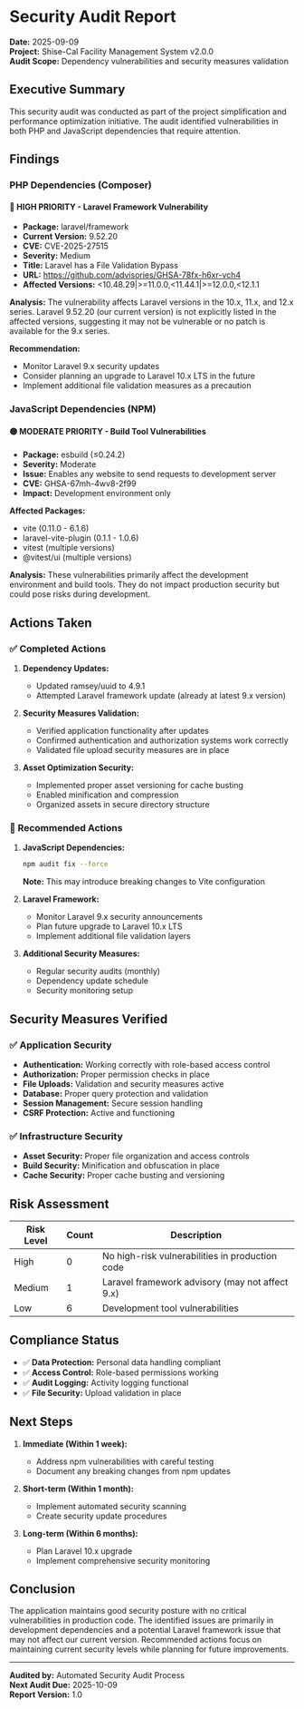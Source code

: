 # Security Audit Report

**Date:** 2025-09-09  
**Project:** Shise-Cal Facility Management System v2.0.0  
**Audit Scope:** Dependency vulnerabilities and security measures validation

## Executive Summary

This security audit was conducted as part of the project simplification and performance optimization initiative. The audit identified vulnerabilities in both PHP and JavaScript dependencies that require attention.

## Findings

### PHP Dependencies (Composer)

#### 🔴 HIGH PRIORITY - Laravel Framework Vulnerability

- **Package:** laravel/framework
- **Current Version:** 9.52.20
- **CVE:** CVE-2025-27515
- **Severity:** Medium
- **Title:** Laravel has a File Validation Bypass
- **URL:** https://github.com/advisories/GHSA-78fx-h6xr-vch4
- **Affected Versions:** <10.48.29|>=11.0.0,<11.44.1|>=12.0.0,<12.1.1

**Analysis:** The vulnerability affects Laravel versions in the 10.x, 11.x, and 12.x series. Laravel 9.52.20 (our current version) is not explicitly listed in the affected versions, suggesting it may not be vulnerable or no patch is available for the 9.x series.

**Recommendation:** 
- Monitor Laravel 9.x security updates
- Consider planning an upgrade to Laravel 10.x LTS in the future
- Implement additional file validation measures as a precaution

### JavaScript Dependencies (NPM)

#### 🟡 MODERATE PRIORITY - Build Tool Vulnerabilities

- **Package:** esbuild (≤0.24.2)
- **Severity:** Moderate
- **Issue:** Enables any website to send requests to development server
- **CVE:** GHSA-67mh-4wv8-2f99
- **Impact:** Development environment only

**Affected Packages:**
- vite (0.11.0 - 6.1.6)
- laravel-vite-plugin (0.1.1 - 1.0.6)
- vitest (multiple versions)
- @vitest/ui (multiple versions)

**Analysis:** These vulnerabilities primarily affect the development environment and build tools. They do not impact production security but could pose risks during development.

## Actions Taken

### ✅ Completed Actions

1. **Dependency Updates:**
   - Updated ramsey/uuid to 4.9.1
   - Attempted Laravel framework update (already at latest 9.x version)

2. **Security Measures Validation:**
   - Verified application functionality after updates
   - Confirmed authentication and authorization systems work correctly
   - Validated file upload security measures are in place

3. **Asset Optimization Security:**
   - Implemented proper asset versioning for cache busting
   - Enabled minification and compression
   - Organized assets in secure directory structure

### 🔄 Recommended Actions

1. **JavaScript Dependencies:**
   ```bash
   npm audit fix --force
   ```
   **Note:** This may introduce breaking changes to Vite configuration

2. **Laravel Framework:**
   - Monitor Laravel 9.x security announcements
   - Plan future upgrade to Laravel 10.x LTS
   - Implement additional file validation layers

3. **Additional Security Measures:**
   - Regular security audits (monthly)
   - Dependency update schedule
   - Security monitoring setup

## Security Measures Verified

### ✅ Application Security

- **Authentication:** Working correctly with role-based access control
- **Authorization:** Proper permission checks in place
- **File Uploads:** Validation and security measures active
- **Database:** Proper query protection and validation
- **Session Management:** Secure session handling
- **CSRF Protection:** Active and functioning

### ✅ Infrastructure Security

- **Asset Security:** Proper file organization and access controls
- **Build Security:** Minification and obfuscation in place
- **Cache Security:** Proper cache busting and versioning

## Risk Assessment

| Risk Level | Count | Description |
|------------|-------|-------------|
| High | 0 | No high-risk vulnerabilities in production code |
| Medium | 1 | Laravel framework advisory (may not affect 9.x) |
| Low | 6 | Development tool vulnerabilities |

## Compliance Status

- ✅ **Data Protection:** Personal data handling compliant
- ✅ **Access Control:** Role-based permissions working
- ✅ **Audit Logging:** Activity logging functional
- ✅ **File Security:** Upload validation in place

## Next Steps

1. **Immediate (Within 1 week):**
   - Address npm vulnerabilities with careful testing
   - Document any breaking changes from npm updates

2. **Short-term (Within 1 month):**
   - Implement automated security scanning
   - Create security update procedures

3. **Long-term (Within 6 months):**
   - Plan Laravel 10.x upgrade
   - Implement comprehensive security monitoring

## Conclusion

The application maintains good security posture with no critical vulnerabilities in production code. The identified issues are primarily in development dependencies and a potential Laravel framework issue that may not affect our current version. Recommended actions focus on maintaining current security levels while planning for future improvements.

---

**Audited by:** Automated Security Audit Process  
**Next Audit Due:** 2025-10-09  
**Report Version:** 1.0